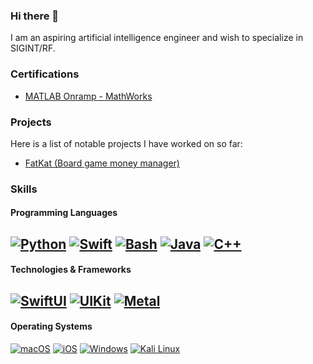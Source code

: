 ### Hi there 👋
I am an aspiring artificial intelligence engineer and wish to specialize in SIGINT/RF.

### Certifications
- [MATLAB Onramp - MathWorks](https://matlabacademy.mathworks.com/progress/share/certificate.html?id=34280f78-e50a-4dba-88ef-09ced0e44650&)

### Projects
Here is a list of notable projects I have worked on so far:
- [FatKat (Board game money manager)](https://fatkat-app.com)

### Skills
#### Programming Languages
[![Python](https://img.shields.io/badge/-Python-black?logo=python&style=for-the-badge)](https://github.com/natSegOS)
[![Swift](https://img.shields.io/badge/-Swift-black?logo=swift&style=for-the-badge)](https://github.com/natSegOS)
[![Bash](https://img.shields.io/badge/-Bash-black?logo=gnu-bash&style=for-the-badge)](https://github.com/natSegOS)
[![Java](https://img.shields.io/badge/-Java-black?logo=java&style=for-the-badge)](https://github.com/natSegOS)
[![C++](https://img.shields.io/badge/-C++-black?logo=c++&style=for-the-badge)](https://github.com/natSegOS)
--
#### Technologies & Frameworks
[![SwiftUI](https://img.shields.io/badge/-SwiftUI-black?logo=swiftui&style=for-the-badge)](https://github.com/natSegOS)
[![UIKit](https://img.shields.io/badge/-UIKit-black?logo=uikit&style=for-the-badge)](https://github.com/natSegOS)
[![Metal](https://img.shields.io/badge/-Metal-black?logo=metal&style=for-the-badge)](https://github.com/natSegOS)
--
#### Operating Systems
[![macOS](https://img.shields.io/badge/-macOS-black?logo=macos&style=for-the-badge)](https://www.apple.com/macos/ventura/)
[![iOS](https://img.shields.io/badge/-iOS-black?logo=ios&style=for-the-badge)](https://www.apple.com/ios/ios-16/)
[![Windows](https://img.shields.io/badge/-Windows-black?logo=windows&style=for-the-badge)](https://www.microsoft.com/en-us/windows/windows-11)
[![Kali Linux](https://img.shields.io/badge/-Kali%20Linux-black?logo=kali-linux&style=for-the-badge)](https://github.com/natSegOS)
<!--
**natSegOS/natSegOS** is a ✨ _special_ ✨ repository because its `README.md` (this file) appears on your GitHub profile.

Here are some ideas to get you started:

- 🔭 I’m currently working on ...
- 🌱 I’m currently learning ...
- 👯 I’m looking to collaborate on ...
- 🤔 I’m looking for help with ...
- 💬 Ask me about ...
- 📫 How to reach me: ...
- 😄 Pronouns: ...
- ⚡ Fun fact: ...
-->
